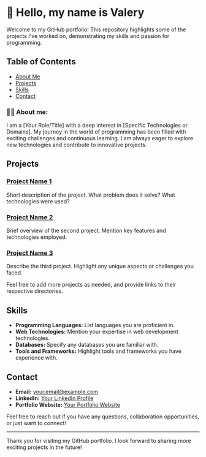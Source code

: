 # 👋 Hello, my name is Valery

Welcome to my GitHub portfolio! This repository highlights some of the projects I've worked on, demonstrating my skills and passion for programming.

## Table of Contents

- [About Me](#about-me)
- [Projects](#projects)
- [Skills](#skills)
- [Contact](#contact)

### 👨‍💻 About me:

I am a [Your Role/Title] with a deep interest in [Specific Technologies or Domains]. My journey in the world of programming has been filled with exciting challenges and continuous learning. I am always eager to explore new technologies and contribute to innovative projects.

## Projects

### [Project Name 1](./project1)
Short description of the project. What problem does it solve? What technologies were used?

### [Project Name 2](./project2)
Brief overview of the second project. Mention key features and technologies employed.

### [Project Name 3](./project3)
Describe the third project. Highlight any unique aspects or challenges you faced.

Feel free to add more projects as needed, and provide links to their respective directories.

## Skills

- **Programming Languages:** List languages you are proficient in.
- **Web Technologies:** Mention your expertise in web development technologies.
- **Databases:** Specify any databases you are familiar with.
- **Tools and Frameworks:** Highlight tools and frameworks you have experience with.

## Contact

- **Email:** your.email@example.com
- **LinkedIn:** [Your LinkedIn Profile](https://www.linkedin.com/in/your-linkedin-profile)
- **Portfolio Website:** [Your Portfolio Website](https://www.yourportfolio.com)

Feel free to reach out if you have any questions, collaboration opportunities, or just want to connect!

---

Thank you for visiting my GitHub portfolio. I look forward to sharing more exciting projects in the future!
